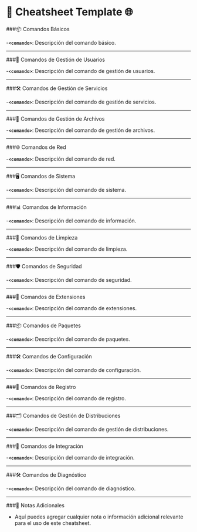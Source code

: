 
# 📝 Cheatsheet Template 🌐

###📦 Comandos Básicos

-**`<comando>`**: Descripción del comando básico.

---

###🔧 Comandos de Gestión de Usuarios

-**`<comando>`**: Descripción del comando de gestión de usuarios.

---

###🛠️ Comandos de Gestión de Servicios

-**`<comando>`**: Descripción del comando de gestión de servicios.

---

###📂 Comandos de Gestión de Archivos

-**`<comando>`**: Descripción del comando de gestión de archivos.

---

###🌐 Comandos de Red

-**`<comando>`**: Descripción del comando de red.

---

###🖥️ Comandos de Sistema

-**`<comando>`**: Descripción del comando de sistema.

---

###📊 Comandos de Información

-**`<comando>`**: Descripción del comando de información.

---

###🧹 Comandos de Limpieza

-**`<comando>`**: Descripción del comando de limpieza.

---

###🛡️ Comandos de Seguridad

-**`<comando>`**: Descripción del comando de seguridad.

---

###🧩 Comandos de Extensiones

-**`<comando>`**: Descripción del comando de extensiones.

---

###📦 Comandos de Paquetes

-**`<comando>`**: Descripción del comando de paquetes.

---

###🛠️ Comandos de Configuración

-**`<comando>`**: Descripción del comando de configuración.

---

###📜 Comandos de Registro

-**`<comando>`**: Descripción del comando de registro.

---

###🗂️ Comandos de Gestión de Distribuciones

-**`<comando>`**: Descripción del comando de gestión de distribuciones.

---

###🧩 Comandos de Integración

-**`<comando>`**: Descripción del comando de integración.

---

###🛠️ Comandos de Diagnóstico

-**`<comando>`**: Descripción del comando de diagnóstico.

---

###📌 Notas Adicionales

- Aquí puedes agregar cualquier nota o información adicional relevante para el uso de este cheatsheet.
